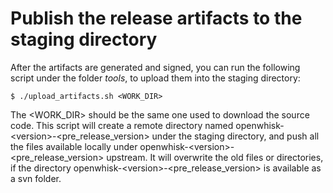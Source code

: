 <!--
#
# Licensed to the Apache Software Foundation (ASF) under one or more
# contributor license agreements.  See the NOTICE file distributed with
# this work for additional information regarding copyright ownership.
# The ASF licenses this file to You under the Apache License, Version 2.0
# (the "License"); you may not use this file except in compliance with
# the License.  You may obtain a copy of the License at
#
#     http://www.apache.org/licenses/LICENSE-2.0
#
# Unless required by applicable law or agreed to in writing, software
# distributed under the License is distributed on an "AS IS" BASIS,
# WITHOUT WARRANTIES OR CONDITIONS OF ANY KIND, either express or implied.
# See the License for the specific language governing permissions and
# limitations under the License.
#
-->

# Publish the release artifacts to the staging directory

After the artifacts are generated and signed, you can run the following script under the folder _tools_, to upload them
into the staging directory:

```
$ ./upload_artifacts.sh <WORK_DIR>
```

The <WORK_DIR> should be the same one used to download the source code. This script will create a remote directory named
openwhisk-\<version\>-\<pre_release_version\> under the staging directory, and push all the files available locally under openwhisk-\<version\>-\<pre_release_version\>
upstream. It will overwrite the old files or directories, if the directory openwhisk-\<version\>-\<pre_release_version\> is available as a svn folder.
